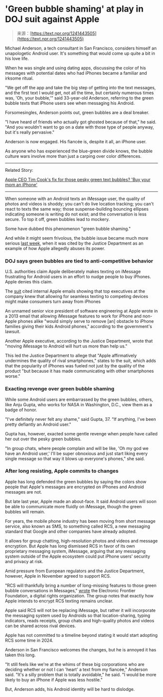 <!--yml
category: 未分类
date: 2024-05-29 12:45:55
-->

# 'Green bubble shaming' at play in DOJ suit against Apple

> 来源：[https://text.npr.org/1241443505](https://text.npr.org/1241443505)

Michael Anderson, a tech consultant in San Francisco, considers himself an unapologetic Android user. It's something that would come up quite a bit in his love life.

When he was single and using dating apps, discussing the color of his messages with potential dates who had iPhones became a familiar and irksome ritual.

"We get off the app and take the big step of getting into the text messages, and the first text I would get, not all the time, but certainly numerous times was, 'Oh, your bubble,'" said 33-year-old Anderson, referring to the green bubble texts that iPhone users see when messaging his Android.

Forsomesingles, Anderson points out, green bubbles are a deal breaker.

"I have heard of friends who actually got ghosted because of that," he said. "And you wouldn't want to go on a date with those type of people anyway, but it's really pervasive."

Anderson is now engaged. His fiancée is, despite it all, an iPhone user.

As anyone who has experienced the blue-green divide knows, the bubble culture wars involve more than just a carping over color differences.

* * *

Related Story:

[Apple CEO Tim Cook's fix for those pesky green text bubbles? 'Buy your mom an iPhone'](/1121756012)

* * *

When someone with an Android texts an iMessage user, the quality of photos and videos is shoddy; you can't do live location tracking; you can't react to texts the same way; those suspense-building bouncing ellipses indicating someone is writing do not exist; and the conversation is less secure. To top it off, green bubbles lead to mockery.

Some have dubbed this phenomenon "green bubble shaming."

And while it might seem frivolous, the bubble issue became much more serious [last week](/2024/03/21/1239802162/apple-iphone-doj-monopoly-antitrust-lawsuit), when it was cited by the Justice Department as an example of how Apple allegedly abuses its power.

### DOJ says green bubbles are tied to anti-competitive behavior

U.S. authorities claim Apple deliberately makes texting on iMessage frustrating for Android users in an effort to nudge people to buy iPhones. Apple denies this claim.

The [suit](https://www.documentcloud.org/documents/24493663-doj-v-apple) cited internal Apple emails showing that top executives at the company knew that allowing for seamless texting to competing devices might make consumers turn away from iPhones

An unnamed senior vice president of software engineering at Apple wrote in a 2013 email that allowing iMessage features to work for iPhone and non-Apple phones alike "would simply serve to remove [an] obstacle to iPhone families giving their kids Android phones," according to the government's lawsuit.

Another Apple executive, according to the Justice Department, wrote that "moving iMessage to Android will hurt us more than help us."

This led the Justice Department to allege that "Apple affirmatively undermines the quality of rival smartphones," states to the suit, which adds that the popularity of iPhones was fueled not just by the quality of the product "but because it has made communicating with other smartphones worse."

### Exacting revenge over green bubble shaming

While some Android users are embarrassed by the green bubbles, others, like Anju Gupta, who works for NASA in Washington, D.C., view them as a badge of honor.

"I've definitely never felt any shame," said Gupta, 37\. "If anything, I've been pretty defiantly an Android user."

Gupta has, however, exacted some gentle revenge when people have called her out over the pesky green bubbles.

"In group chats, where people complain and will be like, 'Oh my god we have an Android user,' I'll be super obnoxious and just start liking every single message so that way it blows up everyone's phones," she said.

### After long resisting, Apple commits to changes

Apple has long defended the green bubbles by saying the colors show people that Apple's messages are encrypted on iPhones and Android messages are not.

But late last year, Apple made an about-face. It said Android users will soon be able to communicate more fluidly on iMessage, though the green bubbles will remain.

For years, the mobile phone industry has been moving from short message service, also known as SMS, to something called RCS, a new messaging standard that Google and other companies have already adopted.

It allows for group chatting, high-resolution photos and videos and message encryption. But Apple has long dismissed RCS in favor of its own proprietary messaging system, iMessage, arguing that any messaging system outside of the Apple ecosystem could put iPhone users' security and privacy at risk.

Amid pressure from European regulators and the Justice Department, however, Apple in November agreed to support RCS.

"RCS will thankfully bring a number of long-missing features to those green bubble conversations in Messages," [wrote](https://www.eff.org/deeplinks/2024/01/what-apples-promise-support-rcs-means-text-messaging) the Electronic Frontier Foundation, a digital rights organization. The group notes that exactly how Apple intends to encrypt RCS texting remains unclear.

Apple said RCS will not be replacing iMessage, but rather it will incorporate the messaging system used by Androids so that location-sharing, typing indicators, reads receipts, group chats and high-quality photos and videos can be shared across rival devices.

Apple has not committed to a timeline beyond stating it would start adopting RCS some time in 2024\.

Anderson in San Francisco welcomes the changes, but he is annoyed it has taken this long.

"It still feels like we're at the whims of these big corporations who are deciding whether or not I can 'heart' a text from my fiancée," Anderson said. "It's a silly problem that is totally avoidable," he said. "I would be more likely to buy an iPhone if Apple was less hostile."

But, Anderson adds, his Android identity will be hard to dislodge.